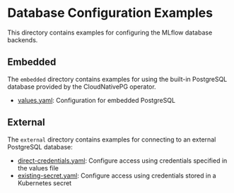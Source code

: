 # Database Configuration Examples

This directory contains examples for configuring the MLflow database backends.

## Embedded

The `embedded` directory contains examples for using the built-in PostgreSQL database provided by the CloudNativePG operator.

- [values.yaml](./embedded/values.yaml): Configuration for embedded PostgreSQL

## External

The `external` directory contains examples for connecting to an external PostgreSQL database:

- [direct-credentials.yaml](./external/direct-credentials.yaml): Configure access using credentials specified in the values file
- [existing-secret.yaml](./external/existing-secret.yaml): Configure access using credentials stored in a Kubernetes secret 